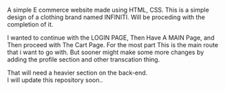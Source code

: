 A simple E commerce website made using HTML, CSS. This is a simple design of a clothing brand named INFINITI. Will be proceding with the completion of it. 

I wanted to continue with the LOGIN PAGE, Then Have A MAIN Page, and Then proceed with The Cart Page. For the most part This is the main route that i want to go with. 
But sooner might make some more changes by adding the profile section and other transcation thing.

That will need a heavier section on the back-end. \
I will update this repository soon.. 
